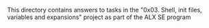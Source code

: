 This directory contains answers to tasks in the "0x03. Shell, init files, variables and expansions" project as part of the ALX SE program

